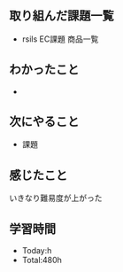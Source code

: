## 取り組んだ課題一覧
- rsils EC課題 商品一覧
## わかったこと
- 
## 次にやること
- 課題
## 感じたこと
いきなり難易度が上がった
## 学習時間
- Today:h
- Total:480h
